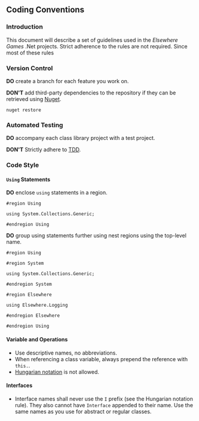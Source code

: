 ## Coding Conventions ##

### Introduction ###

This document will describe a set of guidelines used in the *Elsewhere Games* .Net projects. Strict adherence to the rules are not required. Since most of these rules  

### Version Control ###

**DO** create a branch for each feature you work on.

**DON'T** add third-party dependencies to the repository if they can be retrieved using [Nuget](https://www.nuget.org/).

    nuget restore

### Automated Testing ###

**DO** accompany each class library project with a test project.

**DON'T** Strictly adhere to [TDD](http://en.wikipedia.org/wiki/Test-driven_development).  

### Code Style ###

#### `Using` Statements ####

**DO** enclose `using` statements in a region.

    #region Using
    
    using System.Collections.Generic;

    #endregion Using

**DO** group using statements further using nest regions using the top-level name.

    #region Using

    #region System
    
    using System.Collections.Generic;

    #endregion System

    #region Elsewhere

    using Elsewhere.Logging

    #endregion Elsewhere

    #endregion Using

#### Variable and Operations ####

- Use descriptive names, no abbreviations.
- When referencing a class variable, always prepend the reference with `this.`.
- [Hungarian notation](http://en.wikipedia.org/wiki/Hungarian_notation) is not allowed.

#### Interfaces ####

- Interface names shall never use the `I` prefix (see the Hungarian notation rule). They also cannot have `Interface` appended to their name. Use the same names as you use for abstract or regular classes.

